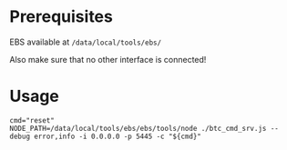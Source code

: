 
# Prerequisites

EBS available at `/data/local/tools/ebs/`

Also make sure that no other interface is connected!

# Usage

~~~
cmd="reset"
NODE_PATH=/data/local/tools/ebs/ebs/tools/node ./btc_cmd_srv.js --debug error,info -i 0.0.0.0 -p 5445 -c "${cmd}"
~~~

